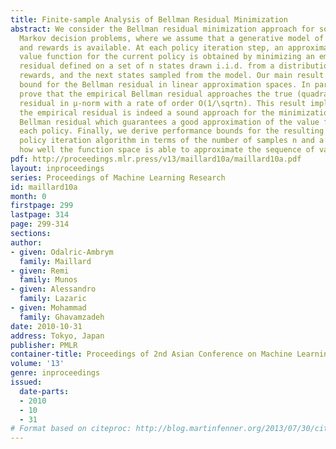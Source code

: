 ```yaml
---
title: Finite-sample Analysis of Bellman Residual Minimization
abstract: We consider the Bellman residual minimization approach for solving discounted
  Markov decision problems, where we assume that a generative model of the dynamics
  and rewards is available. At each policy iteration step, an approximation of the
  value function for the current policy is obtained by minimizing an empirical Bellman
  residual defined on a set of n states drawn i.i.d. from a distribution μ, the immediate
  rewards, and the next states sampled from the model. Our main result is a generalization
  bound for the Bellman residual in linear approximation spaces. In particular, we
  prove that the empirical Bellman residual approaches the true (quadratic) Bellman
  residual in μ-norm with a rate of order O(1/\sqrtn). This result implies that minimizing
  the empirical residual is indeed a sound approach for the minimization of the true
  Bellman residual which guarantees a good approximation of the value function for
  each policy. Finally, we derive performance bounds for the resulting approximate
  policy iteration algorithm in terms of the number of samples n and a measure of
  how well the function space is able to approximate the sequence of value functions.
pdf: http://proceedings.mlr.press/v13/maillard10a/maillard10a.pdf
layout: inproceedings
series: Proceedings of Machine Learning Research
id: maillard10a
month: 0
firstpage: 299
lastpage: 314
page: 299-314
sections: 
author:
- given: Odalric-Ambrym
  family: Maillard
- given: Remi
  family: Munos
- given: Alessandro
  family: Lazaric
- given: Mohammad
  family: Ghavamzadeh
date: 2010-10-31
address: Tokyo, Japan
publisher: PMLR
container-title: Proceedings of 2nd Asian Conference on Machine Learning
volume: '13'
genre: inproceedings
issued:
  date-parts:
  - 2010
  - 10
  - 31
# Format based on citeproc: http://blog.martinfenner.org/2013/07/30/citeproc-yaml-for-bibliographies/
---
```

